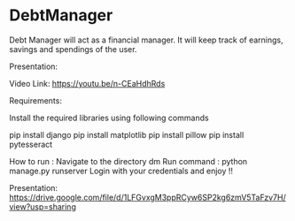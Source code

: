 # DebtManager

Debt Manager will act as a financial manager. It will keep track of earnings, savings and spendings of the user.


Presentation:

Video Link: https://youtu.be/n-CEaHdhRds

 Requirements: 

 Install the required libraries using following commands 
 
 pip install django
 pip install matplotlib
 pip install pillow
 pip install pytesseract
 
 How to run :
 Navigate to the directory dm 
 Run command : python manage.py runserver
 Login with your credentials and enjoy !!

 Presentation: https://drive.google.com/file/d/1LFGvxgM3ppRCyw6SP2kg6zmV5TaFzv7H/view?usp=sharing


